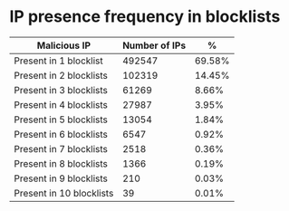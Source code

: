 # IP presence frequency in blocklists
| Malicious IP | Number of IPs | % |
|----|----|----|
| Present in 1 blocklist | 492547 | 69.58% |
| Present in 2 blocklists | 102319 | 14.45% |
| Present in 3 blocklists | 61269 | 8.66% |
| Present in 4 blocklists | 27987 | 3.95% |
| Present in 5 blocklists | 13054 | 1.84% |
| Present in 6 blocklists | 6547 | 0.92% |
| Present in 7 blocklists | 2518 | 0.36% |
| Present in 8 blocklists | 1366 | 0.19% |
| Present in 9 blocklists | 210 | 0.03% |
| Present in 10 blocklists | 39 | 0.01% |
